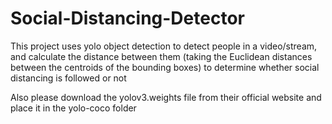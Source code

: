 # Social-Distancing-Detector

This project uses yolo object detection to detect people in a video/stream, and calculate the distance between them (taking the Euclidean distances between the centroids of the bounding boxes)
to determine whether social distancing is followed or not

Also please download the yolov3.weights file from their official website and place it in the yolo-coco folder
